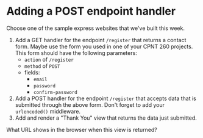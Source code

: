 # Adding a POST endpoint handler
Choose one of the sample express websites that we've built this week.
1. Add a GET handler for the endpoint `/register` that returns a contact form. Maybe use the form you used in one of your CPNT 260 projects. This form should have the following parameters:
    - `action` of `/register`
    - `method` of `POST`
    - fields:
        - `email`
        - `password`
        - `confirm-password`
2. Add a POST handler for the endpoint `/register` that accepts data that is submitted through the above form. Don't forget to add your `urlencoded()` middleware.
3. Add and render a "Thank You" view that returns the data just submitted. 

What URL shows in the browser when this view is returned?
